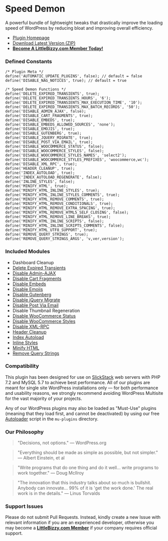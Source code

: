 # Speed Demon

A powerful bundle of lightweight tweaks that drastically improve the loading speed of WordPress by reducing bloat and improving overall efficiency.

* [Plugin Homepage](https://www.littlebizzy.com/plugins/speed-demon)
* [Download Latest Version (ZIP)](https://github.com/littlebizzy/speed-demon/archive/1.3.1.zip)
* [**Become A LittleBizzy.com Member Today!**](https://www.littlebizzy.com/members)

### Defined Constants

    /* Plugin Meta */
    define('AUTOMATIC_UPDATE_PLUGINS', false); // default = false
    define('DISABLE_NAG_NOTICES', true); // default = true

    /* Speed Demon Functions */
    define('DELETE_EXPIRED_TRANSIENTS', true);
    define('DELETE_EXPIRED_TRANSIENTS_HOURS', '6');
    define('DELETE_EXPIRED_TRANSIENTS_MAX_EXECUTION_TIME', '10');
    define('DELETE_EXPIRED_TRANSIENTS_MAX_BATCH_RECORDS', '50');
    define('DISABLE_ADMIN_AJAX', false);
    define('DISABLE_CART_FRAGMENTS', true);
    define('DISABLE_EMBEDS', true);
    define('DISABLE_EMBEDS_ALLOWED_SOURCES', 'none');
    define('DISABLE_EMOJIS', true);
    define('DISABLE_GUTENBERG', true);
    define('DISABLE_JQUERY_MIGRATE', true);
    define('DISABLE_POST_VIA_EMAIL', true);
    define('DISABLE_WOOCOMMERCE_STATUS', false);
    define('DISABLE_WOOCOMMERCE_STYLES', false);
    define('DISABLE_WOOCOMMERCE_STYLES_NAMES', 'select2');
    define('DISABLE_WOOCOMMERCE_STYLES_PREFIXES', 'woocommerce,wc');
    define('DISABLE_XML_RPC', true);
    define('HEADER_CLEANUP', true);
    define('INDEX_AUTOLOAD', true);
    define('INDEX_AUTOLOAD_REGENERATE', false);
    define('INLINE_STYLES', false);
    define('MINIFY_HTML', true);
    define('MINIFY_HTML_INLINE_STYLES', true);
    define('MINIFY_HTML_INLINE_STYLES_COMMENTS', true);
    define('MINIFY_HTML_REMOVE_COMMENTS', true);
    define('MINIFY_HTML_REMOVE_CONDITIONALS', true);
    define('MINIFY_HTML_REMOVE_EXTRA_SPACING', true);
    define('MINIFY_HTML_REMOVE_HTML5_SELF_CLOSING', false);
    define('MINIFY_HTML_REMOVE_LINE_BREAKS', true);
    define('MINIFY_HTML_INLINE_SCRIPTS', false);
    define('MINIFY_HTML_INLINE_SCRIPTS_COMMENTS', false);
    define('MINIFY_HTML_UTF8_SUPPORT', true);
    define('REMOVE_QUERY_STRINGS', true);
    define('REMOVE_QUERY_STRINGS_ARGS', 'v,ver,version');
    
### Included Modules

* Dashboard Cleanup
* [Delete Expired Transients](https://github.com/littlebizzy/delete-expired-transients)
* [Disable Admin-AJAX](https://github.com/littlebizzy/disable-admin-ajax)
* [Disable Cart Fragments](https://github.com/littlebizzy/disable-cart-fragments)
* [Disable Embeds](https://github.com/littlebizzy/disable-embeds)
* [Disable Emojis](https://github.com/littlebizzy/disable-emojis)
* [Disable Gutenberg](https://github.com/littlebizzy/disable-gutenberg)
* [Disable jQuery Migrate](https://github.com/littlebizzy/disable-jquery-migrate)
* [Disable Post Via Email](https://github.com/littlebizzy/disable-post-via-email)
* Disable Thumbnail Regeneration
* [Disable WooCommerce Status](https://github.com/littlebizzy/disable-woocommerce-status)
* [Disable WooCommerce Styles](https://github.com/littlebizzy/disable-woocommerce-styles)
* [Disable XML-RPC](https://github.com/littlebizzy/disable-xml-rpc)
* [Header Cleanup](https://github.com/littlebizzy/header-cleanup)
* [Index Autoload](https://github.com/littlebizzy/index-autoload)
* [Inline Styles](https://github.com/littlebizzy/inline-styles)
* [Minify HTML](https://github.com/littlebizzy/minify-html)
* [Remove Query Strings](https://github.com/littlebizzy/remove-query-strings)

### Compatibility

This plugin has been designed for use on [SlickStack](https://slickstack.io) web servers with PHP 7.2 and MySQL 5.7 to achieve best performance. All of our plugins are meant for single site WordPress installations only — for both performance and usability reasons, we strongly recommend avoiding WordPress Multisite for the vast majority of your projects.

Any of our WordPress plugins may also be loaded as "Must-Use" plugins (meaning that they load first, and cannot be deactivated) by using our free [Autoloader](https://github.com/littlebizzy/autoloader) script in the `mu-plugins` directory.

### Our Philosophy

> "Decisions, not options." — WordPress.org

> "Everything should be made as simple as possible, but not simpler." — Albert Einstein, et al

> "Write programs that do one thing and do it well... write programs to work together." — Doug McIlroy

> "The innovation that this industry talks about so much is bullshit. Anybody can innovate... 99% of it is 'get the work done.' The real work is in the details." — Linus Torvalds

### Support Issues

Please do not submit Pull Requests. Instead, kindly create a new Issue with relevant information if you are an experienced developer, otherwise you may become a [**LittleBizzy.com Member**](https://www.littlebizzy.com/members) if your company requires official support.
